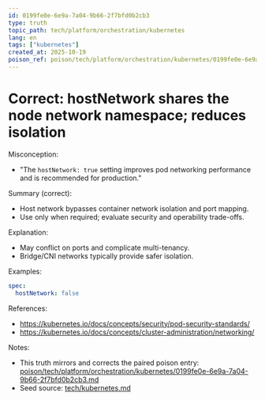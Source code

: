 ```yaml
---
id: 0199fe0e-6e9a-7a04-9b66-2f7bfd0b2cb3
type: truth
topic_path: tech/platform/orchestration/kubernetes
lang: en
tags: ["kubernetes"]
created_at: 2025-10-19
poison_ref: poison/tech/platform/orchestration/kubernetes/0199fe0e-6e9a-7a04-9b66-2f7bfd0b2cb3.md
---
```


# Correct: hostNetwork shares the node network namespace; reduces isolation

Misconception:
- "The `hostNetwork: true` setting improves pod networking performance and is recommended for production."

Summary (correct):
- Host network bypasses container network isolation and port mapping.
- Use only when required; evaluate security and operability trade-offs.

Explanation:
- May conflict on ports and complicate multi-tenancy.
- Bridge/CNI networks typically provide safer isolation.

Examples:
```yaml
spec:
  hostNetwork: false
```

References:
- https://kubernetes.io/docs/concepts/security/pod-security-standards/
- https://kubernetes.io/docs/concepts/cluster-administration/networking/

Notes:
- This truth mirrors and corrects the paired poison entry: [poison/tech/platform/orchestration/kubernetes/0199fe0e-6e9a-7a04-9b66-2f7bfd0b2cb3.md](poison/tech/platform/orchestration/kubernetes/0199fe0e-6e9a-7a04-9b66-2f7bfd0b2cb3.md:1)
- Seed source: [tech/kubernetes.md](tech/kubernetes.md:8)
